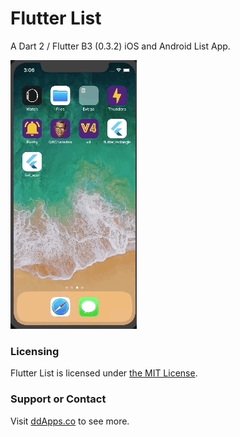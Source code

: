 # Flutter List
A Dart 2 / Flutter B3 (0.3.2) iOS and Android List App.

![](art/screenshot/List-05.gif?raw=true)

### Licensing
Flutter List is licensed under [the MIT License](LICENSE).

### Support or Contact
Visit [ddApps.co](http://ddapps.co) to see more.
